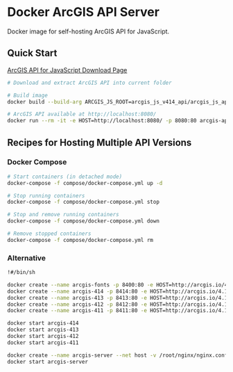 # Docker ArcGIS API Server

Docker image for self-hosting ArcGIS API for JavaScript.

## Quick Start

[ArcGIS API for JavaScript Download Page](http://links.esri.com/javascript-api/latest-download)

```sh
# Download and extract ArcGIS API into current folder

# Build image
docker build --build-arg ARCGIS_JS_ROOT=arcgis_js_v414_api/arcgis_js_api/library/4.14 . -t arcgis-api

# ArcGIS API available at http://localhost:8080/
docker run --rm -it -e HOST=http://localhost:8080/ -p 8080:80 arcgis-api
```

## Recipes for Hosting Multiple API Versions

### Docker Compose

```sh
# Start containers (in detached mode)
docker-compose -f compose/docker-compose.yml up -d

# Stop running containers
docker-compose -f compose/docker-compose.yml stop

# Stop and remove running containers
docker-compose -f compose/docker-compose.yml down

# Remove stopped containers
docker-compose -f compose/docker-compose.yml rm
```

### Alternative

```sh
!#/bin/sh

docker create --name arcgis-fonts -p 8400:80 -e HOST=http://arcgis.io/4.14/ p.cr.io/arcgis-fonts
docker create --name arcgis-414 -p 8414:80 -e HOST=http://arcgis.io/4.14/ p.cr.io/arcgis-api:4.14
docker create --name arcgis-413 -p 8413:80 -e HOST=http://arcgis.io/4.13/ p.cr.io/arcgis-api:4.13
docker create --name arcgis-412 -p 8412:80 -e HOST=http://arcgis.io/4.12/ p.cr.io/arcgis-api:4.12
docker create --name arcgis-411 -p 8411:80 -e HOST=http://arcgis.io/4.11/ p.cr.io/arcgis-api:4.11

docker start arcgis-414
docker start arcgis-413
docker start arcgis-412
docker start arcgis-411

docker create --name arcgis-server --net host -v /root/nginx/nginx.conf:/etc/nginx/nginx.conf cr.io/nginx:mainline-alpine
docker start arcgis-server
```
